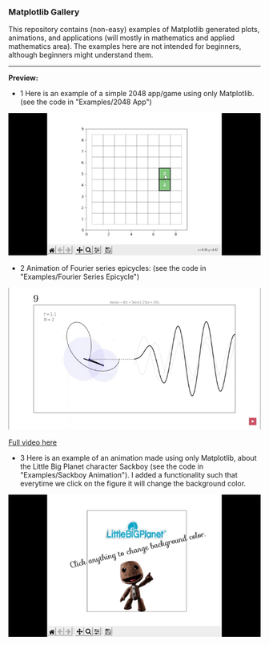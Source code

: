 ### Matplotlib Gallery

This repository contains (non-easy) examples of Matplotlib generated plots, animations, and applications (will mostly in mathematics and applied mathematics area). The examples here are not intended for beginners, although beginners might understand them.





___


**Preview:**

- 1 Here is an example of a simple 2048 app/game using only Matplotlib. (see the code in "Examples/2048 App")

<img src="/demo_2048.gif"/>

- 2 Animation of Fourier series epicycles: (see the code in "Examples/Fourier Series Epicycle")

<img src="/demo_fourier.gif"/>

<a href="www.youtube.com/watch?v=qi7fc5pcbRY&list=PL48gowPA25i4Le_wV5v2WVxC66siojhcp&index=2">Full video here<a>


- 3 Here is an example of an animation made using only Matplotlib, about the Little Big Planet character Sackboy (see the code in "Examples/Sackboy Animation"). I added a functionality such that everytime we click on the figure it will change the background color.

<img src="/demo_lbp.gif"/>
